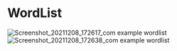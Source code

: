 # WordList
![Screenshot_20211208_172617_com example wordlist](https://user-images.githubusercontent.com/64946451/145236226-deaf7e85-b00f-4f6e-809b-5b2cb1a4cad0.jpg)
![Screenshot_20211208_172638_com example wordlist](https://user-images.githubusercontent.com/64946451/145236239-ded586c7-74d6-4b64-bb4a-f65fb710fcaf.jpg)

